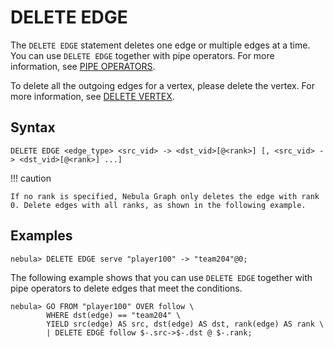 # DELETE EDGE

The `DELETE EDGE` statement deletes one edge or multiple edges at a time. You can use `DELETE EDGE` together with pipe operators. For more information, see [PIPE OPERATORS](../5.operators/4.pipe.md).

To delete all the outgoing edges for a vertex, please delete the vertex. For more information, see [DELETE VERTEX](../12.vertex-statements/4.delete-vertex.md).

## Syntax

```ngql
DELETE EDGE <edge_type> <src_vid> -> <dst_vid>[@<rank>] [, <src_vid> -> <dst_vid>[@<rank>] ...]
```

!!! caution

    If no rank is specified, Nebula Graph only deletes the edge with rank 0. Delete edges with all ranks, as shown in the following example.

## Examples

```ngql
nebula> DELETE EDGE serve "player100" -> "team204"@0;
```

The following example shows that you can use `DELETE EDGE` together with pipe operators to delete edges that meet the conditions.

```ngql
nebula> GO FROM "player100" OVER follow \
        WHERE dst(edge) == "team204" \
        YIELD src(edge) AS src, dst(edge) AS dst, rank(edge) AS rank \
        | DELETE EDGE follow $-.src->$-.dst @ $-.rank;
```
